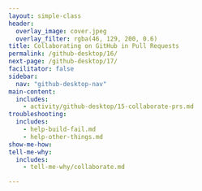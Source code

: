 ```yaml
---
layout: simple-class
header:
  overlay_image: cover.jpeg
  overlay_filter: rgba(46, 129, 200, 0.6)
title: Collaborating on GitHub in Pull Requests
permalink: /github-desktop/16/
next-page: /github-desktop/17/
facilitator: false
sidebar:
  nav: "github-desktop-nav"
main-content:
  includes:
    - activity/github-desktop/15-collaborate-prs.md
troubleshooting:
  includes:
    - help-build-fail.md
    - help-other-things.md
show-me-how:
tell-me-why:
  includes:
    - tell-me-why/collaborate.md

---
```

